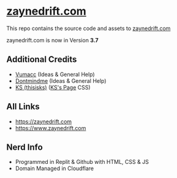 # [zaynedrift.com](https://zaynedrift.com) 
This repo contains the source code and assets to [zaynedrift.com](https://zaynedrift.com) 

zaynedrift.com is now in Version **3.7**

## Additional Credits
- [Vumacc](https://github.com/Vumacc) (Ideas & General Help)
- [Dontmindme](https://github.com/dontmindme250) (Ideas & General Help)
- [KS (thisisks)](https://discord.com/users/635898897256022020) ([KS's Page](https://zaynedrift.com/people/ks/) CSS)

## All Links
- https://zaynedrift.com
- https://www.zaynedrift.com

## Nerd Info
- Programmed in Replit & Github with HTML, CSS & JS
- Domain Managed in Cloudflare